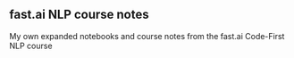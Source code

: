 ## fast.ai NLP course notes

My own expanded notebooks and course notes from the fast.ai Code-First NLP course
